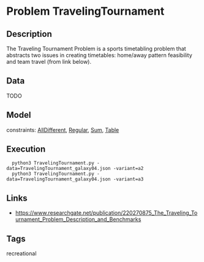 # Problem TravelingTournament
## Description
The Traveling Tournament Problem is a sports timetabling problem that abstracts two issues in creating timetables: home/away pattern feasibility and team travel (from link below).

## Data
TODO

## Model
  constraints: [AllDifferent](http://pycsp.org/documentation/constraints/AllDifferent), [Regular](http://pycsp.org/documentation/constraints/Regular), [Sum](http://pycsp.org/documentation/constraints/Sum), [Table](http://pycsp.org/documentation/constraints/Table)

## Execution
```
  python3 TravelingTournament.py -data=TravelingTournament_galaxy04.json -variant=a2
  python3 TravelingTournament.py -data=TravelingTournament_galaxy04.json -variant=a3
```

## Links
  - https://www.researchgate.net/publication/220270875_The_Traveling_Tournament_Problem_Description_and_Benchmarks

## Tags
recreational
